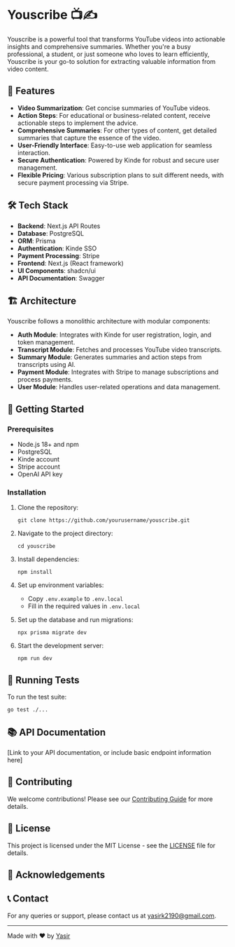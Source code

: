 # Youscribe 📺✍️

<!-- <p align="center">
  <img src="assets/youscribe-logo.png" alt="Youscribe Logo" width="200"/>
</p> -->

Youscribe is a powerful tool that transforms YouTube videos into actionable insights and comprehensive summaries. Whether you're a busy professional, a student, or just someone who loves to learn efficiently, Youscribe is your go-to solution for extracting valuable information from video content.

## 🚀 Features

- **Video Summarization**: Get concise summaries of YouTube videos.
- **Action Steps**: For educational or business-related content, receive actionable steps to implement the advice.
- **Comprehensive Summaries**: For other types of content, get detailed summaries that capture the essence of the video.
- **User-Friendly Interface**: Easy-to-use web application for seamless interaction.
- **Secure Authentication**: Powered by Kinde for robust and secure user management.
- **Flexible Pricing**: Various subscription plans to suit different needs, with secure payment processing via Stripe.

## 🛠️ Tech Stack

- **Backend**: Next.js API Routes
- **Database**: PostgreSQL
- **ORM**: Prisma
- **Authentication**: Kinde SSO
- **Payment Processing**: Stripe
- **Frontend**: Next.js (React framework)
- **UI Components**: shadcn/ui
- **API Documentation**: Swagger

## 🏗️ Architecture

Youscribe follows a monolithic architecture with modular components:

- **Auth Module**: Integrates with Kinde for user registration, login, and token management.
- **Transcript Module**: Fetches and processes YouTube video transcripts.
- **Summary Module**: Generates summaries and action steps from transcripts using AI.
- **Payment Module**: Integrates with Stripe to manage subscriptions and process payments.
- **User Module**: Handles user-related operations and data management.

## 🚦 Getting Started

### Prerequisites

- Node.js 18+ and npm
- PostgreSQL
- Kinde account
- Stripe account
- OpenAI API key

### Installation

1. Clone the repository:
   ```
   git clone https://github.com/yourusername/youscribe.git
   ```

2. Navigate to the project directory:
   ```
   cd youscribe
   ```

3. Install dependencies:
   ```
   npm install
   ```

4. Set up environment variables:
   - Copy `.env.example` to `.env.local`
   - Fill in the required values in `.env.local`

5. Set up the database and run migrations:
   ```
   npx prisma migrate dev
   ```

6. Start the development server:
   ```
   npm run dev
   ```

## 🧪 Running Tests

To run the test suite:

```
go test ./...
```

## 📚 API Documentation

[Link to your API documentation, or include basic endpoint information here]

## 🤝 Contributing

We welcome contributions! Please see our [Contributing Guide](CONTRIBUTING.md) for more details.

## 📄 License

This project is licensed under the MIT License - see the [LICENSE](LICENSE) file for details.

## 👏 Acknowledgements


## 📞 Contact

For any queries or support, please contact us at [yasirk2190@gmail.com](mailto:yasirk2190@gmail.com).

---

Made with ❤️ by [Yasir](https://www.linkedin.com/in/yasir-khan-64547465/)

